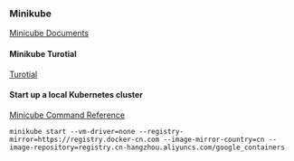 ### Minikube
[Minicube Documents](https://kubernetes.io/docs/tasks/tools/install-minikube/)
#### Minikube Turotial
[Turotial](https://blog.csdn.net/qq_26819733/article/details/83591891)
#### Start up a local Kubernetes cluster
[Minicube Command Reference](https://github.com/kubernetes/minikube/issues/5860)
```
minikube start --vm-driver=none --registry-mirror=https://registry.docker-cn.com --image-mirror-country=cn --image-repository=registry.cn-hangzhou.aliyuncs.com/google_containers
```
